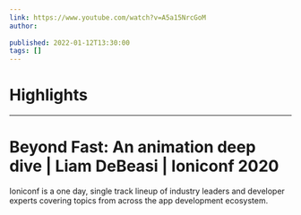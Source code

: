 ```yaml
---
link: https://www.youtube.com/watch?v=A5a15NrcGoM
author: 
   
published: 2022-01-12T13:30:00
tags: []
---
```

# Highlights


---
# Beyond Fast: An animation deep dive | Liam DeBeasi | Ioniconf 2020
Ioniconf is a one day, single track lineup of industry leaders and developer experts covering topics from across the app development ecosystem.